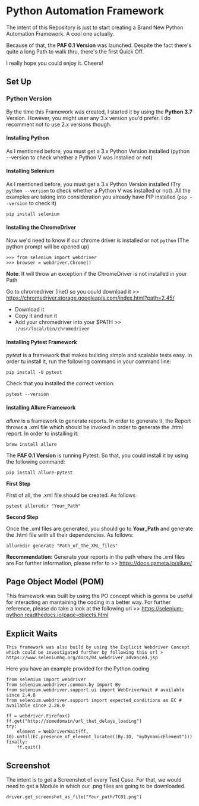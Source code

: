 # Python Automation Framework 

The intent of this Repository is just to start creating a Brand New Python Automation Framework. A cool one actually. 

Because of that, the **PAF 0.1 Version** was launched. Despite the fact there's quite a long Path to walk thru, there's the first Quick Off.

I really hope you could enjoy it.
Cheers! 

## Set Up
### Python Version
By the time this Framework was created, I started it by using the **Python 3.7** Version. However, you might user any 3.x version you'd prefer. I do recomment not to use 2.x versions though.

#### Installing Python
As I mentioned before, you must get a 3.x Python Version installed (python --version to check whether a Python V was installed or not)

#### Installing Selenium
As I mentioned before, you must get a 3.x Python Version installed (Try ```python --version``` to check whether a Python V was installed or not). All the examples are taking into consideration you already have PIP installed (```pip --version``` to check it)

```
pip install selenium
```
#### Installing the ChromeDriver
Now we'd need to know if our chrome driver is installed or not
```python``` (The python prompt will be opened up)
```
>>> from selenium import webdriver
>>> browser = webdriver.Chrome()
```
**Note**: It will throw an exception if the ChromeDriver is not installed in your Path

Go to chromedriver (Inet) so you could download it >> https://chromedriver.storage.googleapis.com/index.html?path=2.45/

* Download it
* Copy it and run it
* Add your chromedriver into your $PATH >> ```:/usr/local/bin/chromedriver```

#### Installing Pytest Framework
*pytest* is a framework that makes building simple and scalable tests easy.
In order tu install it, run the following command in your command line:

```
pip install -U pytest
```
Check that you installed the correct version:

```
pytest --version
```
#### Installing Allure Framework
*allure* is a framework to generate reports. In order to generate it, the Report throws a .xml file which should be invoked in order to generate the .html report.
In order to installing it: 
```
brew install allure
```
The **PAF 0.1 Version** is running Pytest. So that, you could install it by using the following command:
```
pip install allure-pytest
```

**First Step**

First of all, the .xml file should be created. As follows

```
pytest alluredir "Your_Path"
```

**Second Step**

Once the .xml files are generated, you should go to **Your_Path** and generate the .html file with all their dependencies. As follows:

```
alluredir generate "Path_of_The_XML_files"
```
**Recommendation:** Generate your reports in the path where the .xml files are
For further information, please refer to >> https://docs.qameta.io/allure/

## Page Object Model (POM)
This framework was built by using the PO concept which is gonna be useful for interacting an mantaining the coding in a better way. For further reference, please do take a look at the following url >> https://selenium-python.readthedocs.io/page-objects.html

## Explicit Waits
    This framework was also build by using the Explicit Webdriver Concept which could be investigated further by following this url > https://www.seleniumhq.org/docs/04_webdriver_advanced.jsp
Here you have an example provided for the Python coding

```
from selenium import webdriver
from selenium.webdriver.common.by import By
from selenium.webdriver.support.ui import WebDriverWait # available since 2.4.0
from selenium.webdriver.support import expected_conditions as EC # available since 2.26.0

ff = webdriver.Firefox()
ff.get("http://somedomain/url_that_delays_loading")
try:
    element = WebDriverWait(ff, 10).until(EC.presence_of_element_located((By.ID, "myDynamicElement")))
finally:
    ff.quit()
```

## Screenshot

The intent is to get a Screenshot of every Test Case. For that, we would need to get a Module in which our .png files are going to be downloaded.

```
driver.get_screenshot_as_file("Your_path/TC01.png")
```



